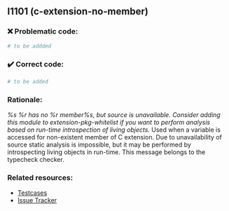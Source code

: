## I1101 (c-extension-no-member)

### :x: Problematic code:

```python
# to be addded
```

### :heavy_check_mark: Correct code:

```python
# to be added
```

### Rationale:

 *%s %r has no %r member%s, but source is unavailable. Consider adding this module to extension-pkg-whitelist if you want to perform analysis based on run-time introspection of living objects.*
  Used when a variable is accessed for non-existent member of C extension. Due
  to unavailability of source static analysis is impossible, but it may be
  performed by introspecting living objects in run-time. This message belongs
  to the typecheck checker.



### Related resources:

- [Testcases](#)
- [Issue Tracker](https://github.com/PyCQA/pylint/issues?q=is%3Aissue+%22c-extension-no-member%22+OR+%22I1101%22)
